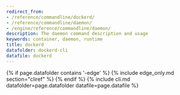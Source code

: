 ```yaml
---
redirect_from:
- /reference/commandline/dockerd/
- /reference/commandline/daemon/
- /engine/reference/commandline/daemon/
description: The daemon command description and usage
keywords: container, daemon, runtime
title: dockerd
datafolder: dockerd-cli
datafile: dockerd
---
```


<!--
Sorry, but the contents of this page are automatically generated from
Docker's source code. If you want to suggest a change to the text that appears
here, you'll need to find the string by searching this repo:

https://www.github.com/docker/docker
-->

{% if page.datafolder contains '-edge' %}
  {% include edge_only.md section="cliref" %}
{% endif %}
{% include cli.md datafolder=page.datafolder datafile=page.datafile %}
